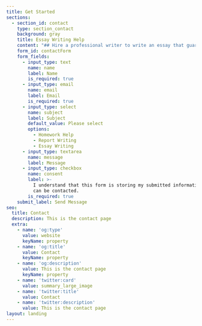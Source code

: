 ```yaml
---
title: Get Started
sections:
  - section_id: contact
    type: section_contact
    background: gray
    title: Essay Writing Help
    content: "## Hire a professional writer to write an essay that guarantees good grades.\n\nWriting an essay is not as simple and requires a lot of patience, energy, and knowledge to write. It becomes even more daunting when you do not love the topic!.\n\nDo not worry, We are here to help!\n\nJust get on a call to brainstorm the topic with our highly qualified expert tutors, create an outline on the call and let a pro-writer craft it for you.\n\nStudents with different interests love to be associated with us since we are determined to deliver a type of content they want. Get the personalized and professional essay help online at extremely affordable prices! We offer you the following benefits once you hire us:\n\n\n\n### Why Pro-Assignment essay writing service\n\n####\n\n#### Quick Assistance\n\nGet your English essay writing assignments on time when you hire our service. We take no stones unturned when it comes to offering you quickest essay writing without compromising on the quality.\n\n####\n\n#### 100% Plagiarism free\n\nOur essay writing service follows a strict plagiarism-free content policy. Thus, it is highly prohibited for our writers to copy anything from other outside sources.\n\n\_\n\n#### Unlimited Revisions\n\nOur editors will make changes for free until you are satisfied with the quality of the essay.\n\n\n\n#### 24/7 Support\n\n\_Call us anytime, our customer success team is available 24X7 to answer all your questions!\n\n\n\n\n\n# STARTING AT $2.80 PER WORD, PLACE AN ORDER NOW\n"
    form_id: contactForm
    form_fields:
      - input_type: text
        name: name
        label: Name
        is_required: true
      - input_type: email
        name: email
        label: Email
        is_required: true
      - input_type: select
        name: subject
        label: Subject
        default_value: Please select
        options:
          - Homework Help
          - Report Writing
          - Essay Writing
      - input_type: textarea
        name: message
        label: Message
      - input_type: checkbox
        name: consent
        label: >-
          I understand that this form is storing my submitted information so I
          can be contacted.
        is_required: true
    submit_label: Send Message
seo:
  title: Contact
  description: This is the contact page
  extra:
    - name: 'og:type'
      value: website
      keyName: property
    - name: 'og:title'
      value: Contact
      keyName: property
    - name: 'og:description'
      value: This is the contact page
      keyName: property
    - name: 'twitter:card'
      value: summary_large_image
    - name: 'twitter:title'
      value: Contact
    - name: 'twitter:description'
      value: This is the contact page
layout: landing
---
```

